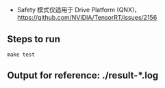 #

+ Safety 模式仅适用于 Drive Platform (QNX)，https://github.com/NVIDIA/TensorRT/issues/2156

## Steps to run

```shell
make test
```

## Output for reference: ./result-\*.log
